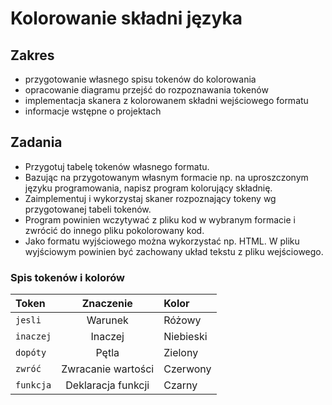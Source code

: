 # Kolorowanie składni języka
## Zakres
* przygotowanie własnego spisu tokenów do kolorowania
* opracowanie diagramu przejść do rozpoznawania tokenów
* implementacja skanera z kolorowanem składni wejściowego formatu
* informacje wstępne o projektach
## Zadania
* Przygotuj tabelę tokenów własnego formatu.
* Bazując na przygotowanym własnym formacie np. na uproszczonym języku programowania, napisz program kolorujący składnię.
* Zaimplementuj i wykorzystaj skaner rozpoznający tokeny wg przygotowanej tabeli tokenów. 
* Program powinien wczytywać z pliku kod w wybranym formacie i zwrócić do innego pliku pokolorowany kod. 
* Jako formatu wyjściowego można wykorzystać np. HTML. W pliku wyjściowym powinien być zachowany układ tekstu z pliku wejściowego.

### Spis tokenów i kolorów

| Token    | Znaczenie          | Kolor     |
|:-------- |:------------------:|:----------|
| `jesli`  | Warunek            | Różowy    |
| `inaczej`| Inaczej            | Niebieski |
| `dopóty` | Pętla              | Zielony   |
| `zwróć`  | Zwracanie wartości | Czerwony  |
| `funkcja`| Deklaracja funkcji | Czarny    |
